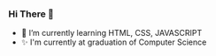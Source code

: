 ### Hi There 👋

- 🌱 I’m currently learning HTML, CSS, JAVASCRIPT
- ✨ I'm currently at graduation of Computer Science
